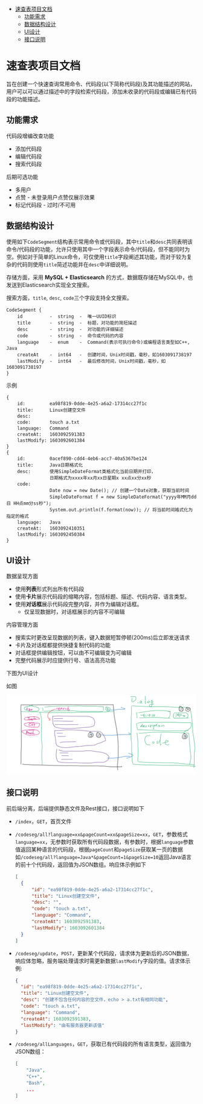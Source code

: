 - [速查表项目文档](#速查表项目文档)
  - [功能需求](#功能需求)
  - [数据结构设计](#数据结构设计)
  - [UI设计](#ui设计)
  - [接口说明](#接口说明)

# 速查表项目文档

旨在创建一个快速查询常用命令、代码段(以下简称代码段)及其功能描述的网站，用户可以可以通过描述中的字段检索代码段，添加未收录的代码段或编辑已有代码段的功能描述。

## 功能需求

代码段增编改查功能
- 添加代码段
- 编辑代码段
- 搜索代码段

后期可选功能
- 多用户
- 点赞 - 未登录用户点赞仅展示效果
- 标记代码段 - 过时/不可用

## 数据结构设计

使用如下`CodeSegment`结构表示常用命令或代码段，其中`title`和`desc`共同表明该命令/代码段的功能，允许只使用其中一个字段表示命令/代码段，但不能同时为空。例如对于简单的Linux命令，可仅使用`title`字段阐述其功能，而对于较为复杂的代码则使用`title`简述功能并在`desc`中详细说明。

存储方面，采用 **MySQL + Elasticsearch** 的方式，数据既存储在MySQL中，也发送到Elasticsearch实现全文搜索。

搜索方面，`title`, `desc`, `code`三个字段支持全文搜索。

```
CodeSegment {
    id          -  string  -  唯一UUID标识
    title       -  string  -  标题，对功能的简短描述
    desc        -  string  -  对功能的详细描述
    code        -  string  -  命令或代码的内容
    language    -  enum    -  Command(表示可执行命令)或编程语言类型如C++, Java
    createAt    -  int64   -  创建时间，Unix时间戳，毫秒，如1603091738197
    lastModify  -  int64   -  最后修改时间，Unix时间戳，毫秒，如1603091738197
}
```
示例
```
{
    id:         ea98f819-0dde-4e25-a6a2-17314cc27f1c
    title:      Linux创建空文件
    desc:
    code:       touch a.txt
    language:   Command
    createAt:   1603092591383
    lastModify: 1603092601384
}
{
    id:         0acef890-cdd4-4eb6-acc7-40a5367be124
    title:      Java日期格式化
    desc:       使用SimpleDateFormat类格式化当前日期并打印，
                日期格式为xxxx年xx月xx日星期x xx点xx分xx秒
    code:   
                Date now = new Date(); // 创建一个Date对象，获取当前时间
                SimpleDateFormat f = new SimpleDateFormat("yyyy年MM月dd日 HH点mm分ss秒");
                System.out.println(f.format(now)); // 将当前时间袼式化为指定的格式
    language:   Java
    createAt:   1603092410351
    lastModify: 1603092450384
}
```

## UI设计

数据呈现方面
- 使用**列表**形式列出所有代码段
- 使用**卡片**展示代码段的缩略内容，包括标题、描述、代码内容、语言类型。
- 使用**对话框**展示代码段完整内容，并作为编辑对话框。
  - 仅呈现数据时，对话框展示的内容不可编辑

内容管理方面
- 搜索实时更改呈现数据的列表，键入数据短暂停顿(200ms)后立即发送请求
- 卡片及对话框都提供快捷复制代码的功能
- 对话框提供编辑按钮，可以由不可编辑变为可编辑
- 完整代码展示时应提供行号、语法高亮功能

下图为UI设计

如图

![UI](UI.png)

## 接口说明

前后端分离，后端提供静态文件及Rest接口，接口说明如下

- `/index`，`GET`，首页文件

- `/codeseg/all?language=xx&pageCount=xx&pageSize=xx`，`GET`，参数格式`language=xx`，无参数时获取所有代码段数据，有参数时，根据`language`参数值返回某种语言的代码段，根据`pageCount`和`pageSize`获取某一页的数据 如`/codeseg/all?language=Java*&pageCount=1&pageSize=10`返回Java语言的前十个代码段，返回值为JSON数组。响应体示例如下

  ```json
  [
    {
        "id": "ea98f819-0dde-4e25-a6a2-17314cc27f1c",
        "title": "Linux创建空文件",
        "desc": "",
        "code": "touch a.txt",
        "language": "Command",
        "createAt": 1603092591383,
        "lastModify": 1603092601384
    }
  ]
  ```
- `/codeseg/update`，`POST`，更新某个代码段，请求体为更新后的JSON数据，响应体忽略，服务端处理请求时需更新数据`lastModify`字段的值。请求体示例:

  ```json
  {
    "id": "ea98f819-0dde-4e25-a6a2-17314cc27f1c",
    "title": "Linux创建空文件",
    "desc": "创建不包含任何内容的空文件，echo > a.txt有相同功能",
    "code": "touch a.txt",
    "language": "Command",
    "createAt": 1603092591383,
    "lastModify": "由有服务器更新该值"
  }
  ```
- `/codeseg/allLanguages`，`GET`，获取已有代码段的所有语言类型，返回值为JSON数组：
  ```json
  [
      "Java",
      "C++",
      "Bash",
      ...
  ]
  ```

